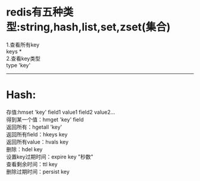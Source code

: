 # redis有五种类型:string,hash,list,set,zset(集合)  
1.查看所有key  
keys *  
2.查看key类型  
type 'key'  
***
# Hash:
存值:hmset 'key' field1 value1 field2 value2...  
得到某一个值：hmget 'key' field  
返回所有：hgetall 'key'  
返回所有field：hkeys key  
返回所有value：hvals key  
删除：hdel key  
设置key过期时间：expire key "秒数"  
查看剩余时间：ttl key  
删除过期时间：persist key
